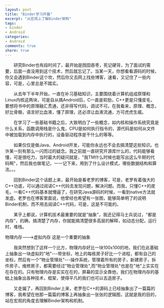 ```yaml
---
layout: post
title: "Binder学习开篇"
excerpt: "从宏观上了解Binder架构"
tags: 
- binder
- Android
categories:
- Android
comments: true
share: true
---
```


<p>　　研究Binder也有段时间了，最开始是囫囵吞枣，死记硬背，为了面试的需要，后面一直没用到这个技术，然后就忘记了。当某一天，你想看看源码的时候，你又会遇到Binder这个坎，然后你又去网上找些博客，速看，又记住了一些内容，可是，心里总是不踏实。</p>
   
<!-- more -->
 
<p>　　从去年下半年开始，一直在补习基础知识，主要围绕着计算机组成原理和Linux内核这两块，可是自从搞Android后，C一直是软肋，C++更是只懂皮毛，要想将书中的原理融汇贯通，还非得写代码，调试不可。在我看来，原理、概念，好比骨骼，语言好比血液，懂了原理，还必须让血液流通，方可虎虎生威。</p>
<p>　　在学习了一些基础书籍之后，大致明白了一些概念，如内核和操作系统究竟是什么关系，函数调用栈是什么鬼，CPU是如何执行指令的，源代码是如何从文件中被加载到内存中执行的，设备驱动程序是干什么的等等。</p>  
<p>　　如果仅仅是做Java、Android开发，可能你永远也不会去搞清楚这些知识。也许某一刻有那么一闪而过的疑念。我之前就一直研究开源库什么的，代码能够看懂，可是很吃力，当时最大的疑问就是，"我TM什么时候也能写出这么牛掰的代码啊"，然后我也做笔记，一一记下来，用到了什么设计模式，哪些数据结构和算法。。。</p>    
<p>　　回到Binder这个话题上来，最开始是看老罗的博客，可是，老罗有着强大的C++功底，可以通过阅读C++代码去发现问题，解决问题。而我，只懂C++的皮毛，一看C++代码基本就懵逼了，在研究Java源码的时候，一看到native方法就发虚。老罗也在博客里面说，他曾经也希望有一张图，能够简单明了的说明Binder机制，而不用去阅读C++代码，可是，这是不可能的。</p> 
<p>　　某乎上都说，计算机技术最重要的就是"抽象"，我还记得马士兵说过，"都是内存"，的确，搞清楚了内存，你就能搞清楚很多高层的解释，如动态分配，运行时，堆栈。</p>  
		物理内存--->虚拟内存                这是一个重要的抽象   
<p>　　我突然想到了这样一个比方，物理内存好比一块100x100的地，我们在此基础上抽象出一块虚拟的"地"---带坐标，地上的每栋房子好比一个进程，都有自己的坐标，然后有一个"物业管理处"---操作系统，管理着所有的房子，新建房子，拆件房子，维修房子，都需要经过"物业管理处",而"物业管理处"也是在"地"上实实在在存在的。只有物理内存是实实在在的，屏幕的显示全靠他，我们在物理内存的基础上抽象出各种技术，框架，使得平凡的我们也可以去造房子。</p>  
<p>　　又走偏了，再回到Binder上来，老罗在C++的源码上已经抽象出了一篇篇的博客，我希望在他那一篇篇的博客上再抽象出一张张的逻辑图，这就是我的目的，站在宏观的角度去理解Binder架构和机制。</p>

